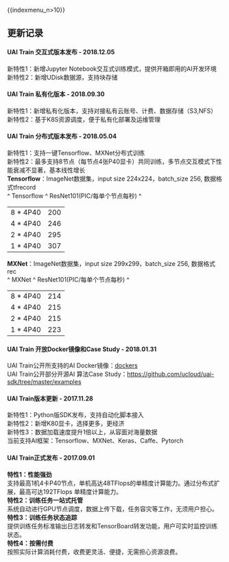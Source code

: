 {{indexmenu_n>10}}

## 更新记录

#### UAI Train 交互式版本发布 - 2018.12.05

新特性1：新增Jupyter Notebook交互式训练模式，提供开箱即用的AI开发环境  
新特性2：新增UDisk数据源，支持块存储

#### UAI Train 私有化版本 - 2018.09.30

新特性1：新增私有化版本，支持对接私有云账号、计费、数据存储（S3,NFS）  
新特性2：基于K8S资源调度，便于私有化部署及运维管理  

#### UAI Train 分布式版本发布 - 2018.05.04

新特性1：支持一键Tensorflow、MXNet分布式训练  
新特性2：最多支持8节点（每节点4张P40显卡）共同训练，多节点交互模式下性能衰减不显著，基本线性增长  
**Tensorflow**：ImageNet数据集，input size 224x224，batch\_size 256,
数据格式tfrecord  
^ Tensorflow ^ ResNet101(PIC/每单个节点每秒) ^

|           |     |
| --------- | --- |
| 8 \* 4P40 | 200 |
| 4 \* 4P40 | 246 |
| 2 \* 4P40 | 295 |
| 1 \* 4P40 | 307 |

**MXNet**：ImageNet数据集，input size 299x299，batch\_size 256, 数据格式rec  
^ MXNet ^ ResNet101(PIC/每单个节点每秒) ^

|           |     |
| --------- | --- |
| 8 \* 4P40 | 214 |
| 4 \* 4P40 | 215 |
| 2 \* 4P40 | 215 |
| 1 \* 4P40 | 223 |

#### UAI Train 开放Docker镜像和Case Study - 2018.01.31

UAI Train公开所支持的AI Docker镜像：[dockers](/ai/uai-train/general/dockers)  
UAI Train公开部分开源AI 算法Case
Study：<https://github.com/ucloud/uai-sdk/tree/master/examples>  

#### UAI Train版本更新 - 2017.11.28

新特性1：Python版SDK发布，支持自动化脚本接入  
新特性2：新增K80显卡，选择更多，更经济  
新特性3：数据加载速度提升1倍以上，从容面对海量数据  
当前支持AI框架：Tensorflow、MXNet、Keras、Caffe、Pytorch  

#### UAI Train正式发布 - 2017.09.01

**特性1：性能强劲**  
支持最高1机4卡P40节点，单机高达48TFlops的单精度计算能力。通过分布式扩展，最高可达192TFlops 单精度计算能力。  
**特性2：训练任务一站式托管**  
系统自动进行GPU节点调度，数据上传下载，任务容灾等工作，无须用户担心。  
**特性3：训练任务状态追踪**  
提供训练任务标准输出日志转发和TensorBoard转发功能，用户可实时监控训练状态。  
**特性4：按需付费**  
按照实际计算消耗付费，收费更灵活、便捷，无需担心资源浪费。
